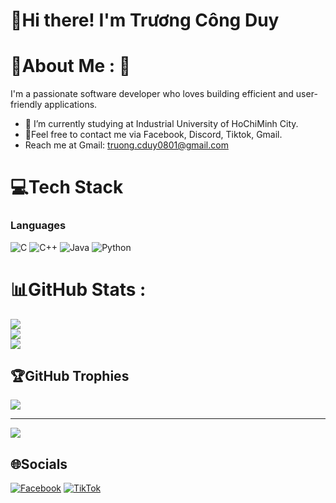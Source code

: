 <h1>  👋Hi there! I'm Trương Công Duy<br></h1>

# 🎒About Me : 💫
I'm a passionate software developer who loves building efficient and user-friendly applications.
  - 🌱 I’m currently studying at Industrial University of HoChiMinh City.
  - 💬Feel free to contact me via Facebook, Discord, Tiktok, Gmail.
  - Reach me at Gmail: truong.cduy0801@gmail.com

# 💻Tech Stack
### Languages 
![C](https://img.shields.io/badge/c-%2300599C.svg?style=for-the-badge&logo=c&logoColor=white) ![C++](https://img.shields.io/badge/c++-%2300599C.svg?style=for-the-badge&logo=c%2B%2B&logoColor=white) ![Java](https://img.shields.io/badge/java-%23ED8B00.svg?style=for-the-badge&logo=java&logoColor=white) ![Python](https://img.shields.io/badge/python-3670A0?style=for-the-badge&logo=python&logoColor=ffdd54)

# 📊GitHub Stats :
![](https://github-readme-stats.vercel.app/api?username=truongcduy-DCB&theme=tokyonight&hide_border=false&include_all_commits=false&count_private=false)<br/>
![](https://github-readme-streak-stats.herokuapp.com/?user=truongcduy-DCB&theme=radical&hide_border=false)<br/>
![](https://github-readme-stats.vercel.app/api/top-langs/?username=truongcduy-DCB&theme=tokyonight&hide_border=false&include_all_commits=false&count_private=false&layout=compact)

## 🏆GitHub Trophies
![](https://github-trophies.vercel.app/?username=truongcduy-DCB&theme=radical&no-frame=false&no-bg=false&margin-w=4)

---
[![](https://visitcount.itsvg.in/api?id=truongcduy-DCB&icon=0&color=0)](https://visitcount.itsvg.in)

## 🌐Socials
[![Facebook](https://img.shields.io/badge/Facebook-%231877F2.svg?logo=Facebook&logoColor=white)](https://web.facebook.com/truong.duy.48730) [![TikTok](https://img.shields.io/badge/TikTok-%23000000.svg?logo=TikTok&logoColor=white)](https://www.tiktok.com/@truogc.duy0801?_t=ZS-8zHGMw62ZSi&_r=1) 
